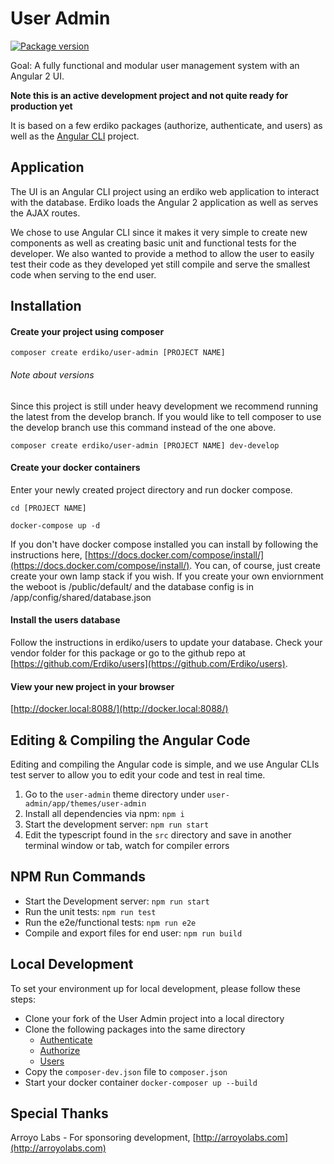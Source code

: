 User Admin
==========

[![Package version](https://img.shields.io/packagist/v/erdiko/user-admin.svg?style=flat-square)](https://packagist.org/packages/erdiko/user-admin)

Goal: A fully functional and modular user management system with an Angular 2 UI.

**Note this is an active development project and not quite ready for production yet**

It is based on a few erdiko packages (authorize, authenticate, and users) as well as the [Angular CLI](https://github.com/angular/angular-cli) project.

Application
-----------

The UI is an Angular CLI project using an erdiko web application to interact with the database. Erdiko loads the Angular 2 application as well as serves the AJAX routes.

We chose to use Angular CLI since it makes it very simple to create new components as well as creating basic unit and functional tests for the developer. We also wanted to provide a method to allow the user to easily test their code as they developed yet still compile and serve the smallest code when serving to the end user.

Installation
------------

#### Create your project using composer

`composer create erdiko/user-admin [PROJECT NAME]`

###### Note about versions

Since this project is still under heavy development we recommend running the latest from the develop branch.  If you would like to tell composer to use the develop branch use this command instead of the one above. 

`composer create erdiko/user-admin [PROJECT NAME] dev-develop`

#### Create your docker containers

Enter your newly created project directory and run docker compose.

`cd [PROJECT NAME]`

`docker-compose up -d`

If you don't have docker compose installed you can install by following the instructions here, [https://docs.docker.com/compose/install/](https://docs.docker.com/compose/install/).  You can, of course, just create create your own lamp stack if you wish.  If you create your own enviornment the weboot is /public/default/ and the database config is in /app/config/shared/database.json

#### Install the users database

Follow the instructions in erdiko/users to update your database.  Check your vendor folder for this package or go to the github repo at [https://github.com/Erdiko/users](https://github.com/Erdiko/users).

#### View your new project in your browser

[http://docker.local:8088/](http://docker.local:8088/)


Editing & Compiling the Angular Code
------------------------------------

Editing and compiling the Angular code is simple, and we use Angular CLIs test server to allow you to edit your code and test in real time.

1. Go to the `user-admin` theme directory under `user-admin/app/themes/user-admin`
1. Install all dependencies via npm: `npm i`
1. Start the development server: `npm run start`
1. Edit the typescript found in the `src` directory and save in another terminal window or tab, watch for compiler errors

## NPM Run Commands

* Start the Development server: `npm run start`
* Run the unit tests: `npm run test`
* Run the e2e/functional tests: `npm run e2e`
* Compile and export files for end user: `npm run build`


Local Development
-----------------

To set your environment up for local development, please follow these steps:

* Clone your fork of the User Admin project into a local directory
* Clone the following packages into the same directory
  * [Authenticate](https://github.com/Erdiko/authenticate)
  * [Authorize](https://github.com/Erdiko/authorize)
  * [Users](https://github.com/Erdiko/users)
* Copy the `composer-dev.json` file to `composer.json`
* Start your docker container `docker-composer up --build`

Special Thanks
--------------

Arroyo Labs - For sponsoring development, [http://arroyolabs.com](http://arroyolabs.com)
